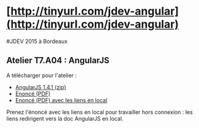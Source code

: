 # [http://tinyurl.com/jdev-angular](http://tinyurl.com/jdev-angular)
#JDEV 2015 à Bordeaux
## Atelier T7.A04 : AngularJS

A télécharger pour l'atelier : 

* [AngularJS 1.4.1 (zip)](https://code.angularjs.org/1.4.1/angular-1.4.1.zip)
* [Enoncé (PDF)](http://tchatel.github.io/JDEV2015-T7A04/AngularJS-T7A04-JDEV2015.pdf)
* [Enoncé (PDF) avec les liens en local](http://tchatel.github.io/JDEV2015-T7A04/AngularJS-T7A04-JDEV2015-local.pdf)

Prenez l'énoncé avec les liens en local pour travailler hors connexion : les liens redirigent vers la doc AngularJS en local.
 
